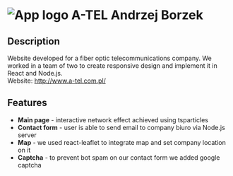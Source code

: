 # ![App logo](/src/res/logo.png) A-TEL Andrzej Borzek

## Description

Website developed for a fiber optic telecommunications company. We worked in a team of two to create responsive design and implement it in React and Node.js.  
Website: http://www.a-tel.com.pl/

## Features

- **Main page** - interactive network effect achieved using tsparticles
- **Contact form** - user is able to send email to company biuro via Node.js server
- **Map** - we used react-leaflet to integrate map and set company location on it
- **Captcha** - to prevent bot spam on our contact form we added google captcha
